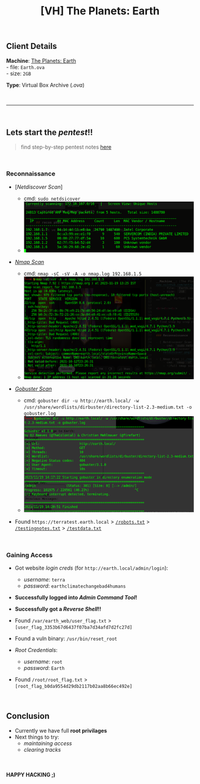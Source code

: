 <h1 align='center'> [VH] The Planets: Earth </h1>

<br>

## Client Details

__Machine__: [The Planets: Earth](https://www.vulnhub.com/entry/the-planets-earth,755/)  
	- file: `Earth.ova`  
	- size: `2GB`

__Type__: Virtual Box Archive (_.ova_)


<br><hr><br>


## Lets start the _pentest_!!
> find step-by-step pentest notes [here](./NOTES.md)

<br>

### Reconnaissance

- [_Netdiscover Scan_]
	- cmd: `sudo netdsicover`
	- ![netdiscover scan results](./imgs/netdiscover.png)

- [_Nmap Scan_](./logs/nmap.log)
	- cmd: `nmap -sC -sV -A -o nmap.log 192.168.1.5`
	- ![full nmap scan results](./imgs/full-nmap.png)

- [_Gobuster Scan_](./logs/gobuster.log)
	- cmd: `gobuster dir -u http://earth.local/ -w /usr/share/wordlists/dirbuster/directory-list-2.3-medium.txt -o gobuster.log`
	- ![gobuster scan results](./imgs/gobuster-scan.png)

- Found `https://terratest.earth.local` > [`/robots.txt`](./files/robots.txt) > [`/testingnotes.txt`](./files/testingnotes.txt) > [`/testdata.txt`](./files/testdata.txt)

<br>

### Gaining Access

- Got website _login creds_ (for `http://earth.local/admin/login`):
	- _username_: `terra`
	- _password_: `earthclimatechangebad4humans`

- __Successfully logged into _Admin Command Tool_!__

- __Successfully got a _Reverse Shell_!!__

- Found `/var/earth_web/user_flag.txt` > `[user_flag_3353b67d6437f07ba7d34afd7d2fc27d]`

- Found a vuln binary: `/usr/bin/reset_root`

- _Root Credentials_:
	- _username_: `root`
	- _password_: `Earth`

- Found `/root/root_flag.txt` > `[root_flag_b0da9554d29db2117b02aa8b66ec492e]`


<br>

## Conclusion

- Currently we have full __root privilages__
- Next things to try:
	- _maintaining access_
	- _clearing tracks_
<br>

#### HAPPY HACKING ;)
